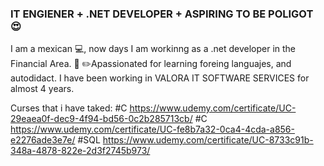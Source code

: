 ### IT ENGIENER + .NET DEVELOPER +  ASPIRING TO BE POLIGOT :heart_eyes:
I am a mexican  :computer:, now days  I am workinng as a  .net developer in the Financial Area.
:notebook_with_decorative_cover:  :pencil2:Apassionated for  learning foreing languajes, and  autodidact.
I have been working in  VALORA IT SOFTWARE SERVICES    for almost 4 years.


Curses that i have taked:
 #C https://www.udemy.com/certificate/UC-29eaea0f-dec9-4f94-bd56-0c2b285713cb/
 #C https://www.udemy.com/certificate/UC-fe8b7a32-0ca4-4cda-a856-e2276ade3e7e/
#SQL https://www.udemy.com/certificate/UC-8733c91b-348a-4878-822e-2d3f2745b973/


<!--
**DianaEstela/DianaEstela** is a ✨ _special_ ✨ repository because its `README.md` (this file) appears on your GitHub profile.

Here are some ideas to get you started:

- 🔭 I’m currently working on ...
- 🌱 I’m currently learning ...
- 👯 I’m looking to collaborate on ...
- 🤔 I’m looking for help with ...
- 💬 Ask me about ...
- 📫 How to reach me: ...
- 😄 Pronouns: ...
- ⚡ Fun fact: ...
-->
